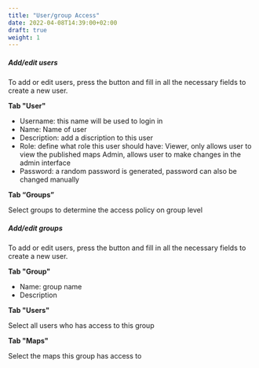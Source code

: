 ```yaml
---
title: "User/group Access"
date: 2022-04-08T14:39:00+02:00
draft: true
weight: 1
---
```


##### Add/edit users

To add or edit users, press the button and fill in all the necessary fields to create a new user.

**Tab "User"**

- Username: this name will be used to login in
- Name: Name of user
- Description: add a discription to this user
- Role: define what role this user should have: Viewer, only allows user to view the published maps Admin, allows user to make changes in the admin interface
- Password: a random password is generated, password can also be changed manually

**Tab “Groups”**

Select groups to determine the access policy on group level

##### Add/edit groups

To add or edit users, press the button and fill in all the necessary fields to create a new user.

**Tab "Group"**

- Name: group name
- Description

**Tab "Users"**

Select all users who has access to this group

**Tab "Maps"**

Select the maps this group has access to